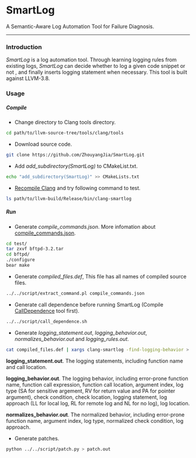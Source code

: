 # SmartLog
A Semantic-Aware Log Automation Tool for Failure Diagnosis.

---

### Introduction
*SmartLog* is a log automation tool. Through learning logging rules from existing logs, *SmartLog* can decide whether to log a given code snippet or not , and finally inserts logging statement when necessary.
This tool is built against LLVM-3.8.


### Usage

##### Compile
- Change directory to Clang tools directory.
```sh
cd path/to/llvm-source-tree/tools/clang/tools
```
- Download source code.
```sh
git clone https://github.com/ZhouyangJia/SmartLog.git
```
- Add *add_subdirectory(SmartLog)* to CMakeList.txt.
```sh
echo "add_subdirectory(SmartLog)" >> CMakeLists.txt
```
- [Recompile Clang](http://llvm.org/docs/CMake.html) and try following command to test.
```sh
ls path/to/llvm-build/Release/bin/clang-smartlog
```

##### Run
- Generate *compile_commands.json*. More infomation about [compile_commands.json](http://clang.llvm.org/docs/JSONCompilationDatabase.html).
```sh
cd test/
tar zxvf bftpd-3.2.tar
cd bftpd/
./configure
bear make
```
- Generate *compiled_files.def*, This file has all names of compiled source files.
```sh
../../script/extract_command.pl compile_commands.json
```
- Generate call dependence before running SmartLog (Compile [CallDependence](https://github.com/ZhouyangJia/CallDependence) tool first).
```sh
../../script/call_dependence.sh
```
- Generate *logging_statement.out*, *logging_behavior.out*, *normalizes_behavior.out* and *logging_rules.out*.
```sh
cat compiled_files.def | xargs clang-smartlog -find-logging-behavior > logging_rules.out
```

**logging_statement.out**. The logging statements, including function name and call location.

**logging_behavior.out**. The logging behavior, including error-prone function name, function call expression, function call location, argument index, log type (SA for sensitive argement, RV for return value and PA for pointer argument), check condition, check location, logging statement, log approach (LL for local log, RL for remote log and NL for no log), log location.

**normalizes_behavior.out**. The normalized behavior, including error-prone function name, argument index, log type, normalized check condition, log approach.

- Generate patches.
```sh
python ../../script/patch.py > patch.out
```

